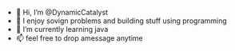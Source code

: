 - 👋 Hi, I’m @DynamicCatalyst
- 👀 I enjoy sovign problems and building stuff using programming
- 🌱 I’m currently learning java 
- 📫 feel free to drop amessage anytime

<!---
DynamicCatalyst/DynamicCatalyst is a ✨ special ✨ repository because its `README.md` (this file) appears on your GitHub profile.
You can click the Preview link to take a look at your changes.
--->
